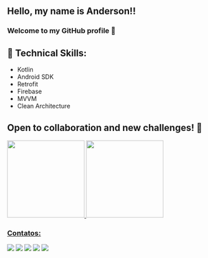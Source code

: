 ## Hello, my name is Anderson!!
### Welcome to my GitHub profile 👋

## 🔧 Technical Skills:

- Kotlin
- Android SDK
- Retrofit
- Firebase
- MVVM
- Clean Architecture

## Open to collaboration and new challenges! 🚀
<div>
<a href="https://github.com/AndersonPS94">
<img height="180em" src="https://github-readme-stats.vercel.app/api/top-langs/?username=AndersonPS94&layout=compact&langs_count=7&theme=dracula"/>
<img height="180em" src="https://github-readme-stats.vercel.app/api?username=AndersonPS94&show_icons=true&theme=dracula&include_all_commits=true&count_private=true"/>
</div>



### Contatos:

<div>
<a href="https://www.youtube.com/channel/UCyItRRTjoVFPj51-V-I2nxQ" target="_blank"><img src="https://img.shields.io/badge/YouTube-FF0000?style=for-the-badge&logo=youtube&logoColor=white" target="_blank"></a>
<a href="https://instagram.com/dson.ps/" target="_blank"><img src="https://img.shields.io/badge/-Instagram-%23E4405F?style=for-the-badge&logo=instagram&logoColor=white" target="_blank"></a>
<a href="https://www.twitch.tv/andersonsantostv" target="_blank"><img src="https://img.shields.io/badge/Twitch-9146FF?style=for-the-badge&logo=twitch&logoColor=white" target="_blank"></a>
<a href = "mailto:dson.ps@gmail.com"><img src="https://img.shields.io/badge/Gmail-D14836?style=for-the-badge&logo=gmail&logoColor=white" target="_blank"></a>
<a href="https://www.linkedin.com/in/andersonps94/" target="_blank"><img src="https://img.shields.io/badge/-LinkedIn-%230077B5?style=for-the-badge&logo=linkedin&logoColor=white" target="_blank"></a>   
</div>
